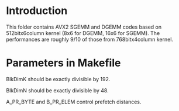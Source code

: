 # Introduction

This folder contains AVX2 SGEMM and DGEMM codes based on 512bitx6column kernel (8x6 for DGEMM, 16x6 for SGEMM). The performances are roughly 9/10 of those from 768bitx4column kernel.

# Parameters in Makefile

BlkDimK should be exactly divisible by 192.

BlkDimN should be exactly divisible by 48.

A_PR_BYTE and B_PR_ELEM control prefetch distances.
